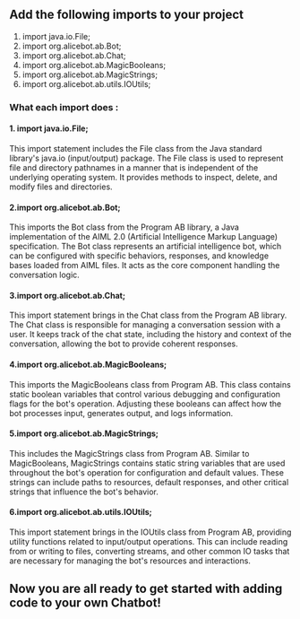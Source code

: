 ## Add the following imports to your project
 1. import java.io.File;
 2. import org.alicebot.ab.Bot;
 3. import org.alicebot.ab.Chat;
 4. import org.alicebot.ab.MagicBooleans;
 5. import org.alicebot.ab.MagicStrings;
 6. import org.alicebot.ab.utils.IOUtils;



### What each import does : 
#### 1. import java.io.File;
This import statement includes the File class from the Java standard library's java.io (input/output) package. The File class is used to represent file and directory pathnames in a manner that is independent of the underlying operating system. It provides methods to inspect, delete, and modify files and directories. 

#### 2.import org.alicebot.ab.Bot;
This imports the Bot class from the Program AB library, a Java implementation of the AIML 2.0 (Artificial Intelligence Markup Language) specification. The Bot class represents an artificial intelligence bot, which can be configured with specific behaviors, responses, and knowledge bases loaded from AIML files. It acts as the core component handling the conversation logic.

#### 3.import org.alicebot.ab.Chat;
This import statement brings in the Chat class from the Program AB library. The Chat class is responsible for managing a conversation session with a user. It keeps track of the chat state, including the history and context of the conversation, allowing the bot to provide coherent responses.

#### 4.import org.alicebot.ab.MagicBooleans;
This imports the MagicBooleans class from Program AB. This class contains static boolean variables that control various debugging and configuration flags for the bot's operation. Adjusting these booleans can affect how the bot processes input, generates output, and logs information.

#### 5.import org.alicebot.ab.MagicStrings;
This includes the MagicStrings class from Program AB. Similar to MagicBooleans, MagicStrings contains static string variables that are used throughout the bot's operation for configuration and default values. These strings can include paths to resources, default responses, and other critical strings that influence the bot's behavior.

#### 6.import org.alicebot.ab.utils.IOUtils;
This import statement brings in the IOUtils class from Program AB, providing utility functions related to input/output operations. This can include reading from or writing to files, converting streams, and other common IO tasks that are necessary for managing the bot's resources and interactions.

## Now you are all ready to get started with adding code to your own Chatbot!
